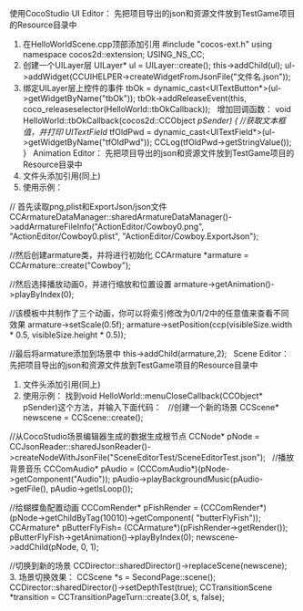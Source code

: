 使用CocoStudio
UI Editor：
先把项目导出的json和资源文件放到TestGame项目的Resource目录中
 
1. 在HelloWorldScene.cpp顶部添加引用
#include "cocos-ext.h"
using namespace cocos2d::extension;
USING_NS_CC;
 
2. 创建一个UILayer层
UILayer* ul = UILayer::create();
this->addChild(ul);
ul->addWidget(CCUIHELPER->createWidgetFromJsonFile("文件名.json"));
 
3. 绑定UILayer层上控件的事件
tbOk = dynamic_cast<UITextButton*>(ul->getWidgetByName("tbOk"));
tbOk->addReleaseEvent(this, coco_releaseselector(HelloWorld::tbOkCallback));
 
增加回调函数：
void HelloWorld::tbOkCallback(cocos2d::CCObject *pSender) {
//获取文本框值，并打印
UITextField* tfOldPwd = dynamic_cast<UITextField*>(ul->getWidgetByName("tfOldPwd"));
CCLog(tfOldPwd->getStringValue());
}
 
Animation Editor：
先把项目导出的json和资源文件放到TestGame项目的Resource目录中
 
1. 文件头添加引用(同上)
 
2. 使用示例：

// 首先读取png,plist和ExportJson/json文件
CCArmatureDataManager::sharedArmatureDataManager()->addArmatureFileInfo("ActionEditor/Cowboy0.png", "ActionEditor/Cowboy0.plist", "ActionEditor/Cowboy.ExportJson");

//然后创建armature类，并将进行初始化
CCArmature *armature = CCArmature::create("Cowboy");

//然后选择播放动画0，并进行缩放和位置设置
armature->getAnimation()->playByIndex(0);

//该模板中共制作了三个动画，你可以将索引修改为0/1/2中的任意值来查看不同效果
armature->setScale(0.5f);
armature->setPosition(ccp(visibleSize.width * 0.5, visibleSize.height * 0.5));

//最后将armature添加到场景中
this->addChild(armature,2);
 
Scene Editor：
先把项目导出的json和资源文件放到TestGame项目的Resource目录中
 
1. 文件头添加引用(同上)
2. 使用示例：
找到void HelloWorld::menuCloseCallback(CCObject* pSender)这个方法，并输入下面代码：
 
//创建一个新的场景
CCScene* newscene = CCScene::create();

//从CocoStudio场景编辑器生成的数据生成根节点
CCNode* pNode = CCJsonReader::sharedJsonReader()->createNodeWithJsonFile("SceneEditorTest/SceneEditorTest.json");
 
//播放背景音乐
CCComAudio* pAudio = (CCComAudio*)(pNode->getComponent("Audio"));
pAudio->playBackgroundMusic(pAudio->getFile(), pAudio->getIsLoop());

//给蝴蝶鱼配置动画
CCComRender* pFishRender = (CCComRender*)(pNode->getChildByTag(10010)->getComponent( "butterFlyFish"));
CCArmature* pButterFlyFish= (CCArmature*)(pFishRender->getRender());
pButterFlyFish->getAnimation()->playByIndex(0);
newscene->addChild(pNode, 0, 1);

//切换到新的场景
CCDirector::sharedDirector()->replaceScene(newscene);
 
3. 场景切换效果：
CCScene *s = SecondPage::scene();
CCDirector::sharedDirector()->setDepthTest(true);
CCTransitionScene *transition = CCTransitionPageTurn::create(3.0f, s, false);
